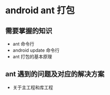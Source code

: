 # android ant 打包

## 需要掌握的知识
* ant 命令行
* android update 命令行
* ant 打包的基本原理

## ant 遇到的问题及对应的解决方案
* 关于主工程和库工程